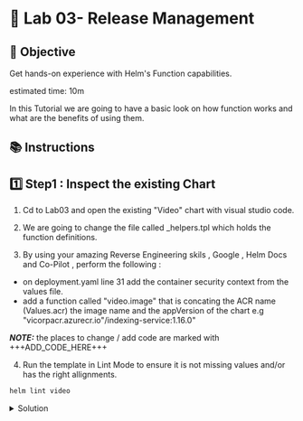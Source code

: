 
# 🚀 Lab 03- Release Management

## 🎯 Objective
Get hands-on experience with Helm's Function capabilities.

estimated time: 10m

In this Tutorial we are going to have a basic look on how function works and what are the benefits of using them.

## 📚 Instructions

## 1️⃣ Step1 : Inspect the existing Chart

1. Cd to Lab03 and open the existing "Video" chart with visual studio code.

2. We are going to change the file called _helpers.tpl which holds the function definitions.

3. By using your amazing Reverse Engineering skils , Google , Helm Docs and Co-Pilot , perform the following :

- on deployment.yaml line 31 add the container security context from the values file. 
- add a function called "video.image" that is concating the ACR name (Values.acr) the image name and the appVersion of the chart
e.g "vicorpacr.azurecr.io"/indexing-service:1.16.0"

**_NOTE:_** the places to change / add code are marked with +++ADD_CODE_HERE+++

4. Run the template in Lint Mode to ensure it is not missing values and/or has the right allignments.

```bash
helm lint video
```

 <details>
   <summary>Solution</summary>
   on the _helpers.tpl function add the following 

  ```yaml
    {{/*
    VI Image name
    */}}
    {{- define "Video.image" -}}
    {{- $separator := ":" -}}
    {{- $termination := 1.16 | toString -}}
    {{- if .Values.image.digest }}
        {{- $separator = "@" -}}
        {{- $termination = .Values.image.digest | toString -}}
    {{- end -}}
    {{- printf "%s/%s%s%s" .Values.image.acr .Values.image.repository $separator $termination }}
    {{- end }}

  ```
  Then , open deployment.yaml and change 
  ```yaml
    securityContext:
    +++ADD_CODE_HERE+++
    image: +++ADD_CODE_HERE+++
  ```
   to 
   
  ```yaml
    securityContext:
    {{- toYaml .Values.securityContext | nindent 10 }}
    image: {{ include "Video.image" . }}
  ``` 

</details>